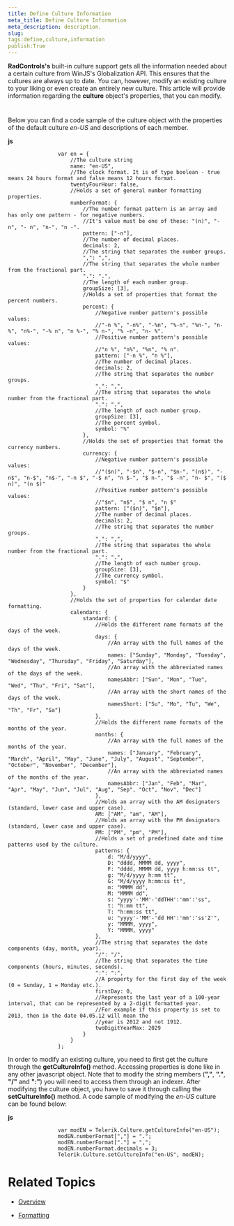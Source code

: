 ```yaml
---
title: Define Culture Information
meta_title: Define Culture Information
meta_description: description.
slug: 
tags:define,culture,information
publish:True
---
```



__RadControls's__ built-in culture support gets all the information needed about a certain culture from WinJS's Globalization API. This 
        ensures that the cultures are always up to date. You can, however, modify an existing culture to your liking or even create an entirely new culture. This article 
        will provide information regarding the __culture__ object's properties, that you can modify.
      

# 

Below you can find a code sample of the culture object with the properties of the default culture *en-US* and descriptions 
          of each member.
        


 __js__
    


	                var en = {
	                    //The culture string
	                    name: "en-US",
	                    //The clock format. It is of type boolean - true means 24 hours format and false means 12 hours format.
	                    twentyFourHour: false,
	                    //Holds a set of general number formatting properties.
	                    numberFormat: {
	                        //The number format pattern is an array and has only one pattern - for negative numbers.
	                        //It's value must be one of these: "(n)", "-n", "- n", "n-", "n -".
	                        pattern: ["-n"],
	                        //The number of decimal places.
	                        decimals: 2,
	                        //The string that separates the number groups.
	                        ",": ",",
	                        //The string that separates the whole number from the fractional part.
	                        ".": ".",
	                        //The length of each number group.
	                        groupSize: [3],
	                        //Holds a set of properties that format the percent numbers.
	                        percent: {
	                            //Negative number pattern's possible values:
	                            //"-n %", "-n%", "-%n", "%-n", "%n-", "n-%", "n%-", "-% n", "n %-", "% n-", "% -n", "n- %".
	                            //Positive number pattern's possible values: 
	                            //"n %", "n%", "%n", "% n".
	                            pattern: ["-n %", "n %"],
	                            //The number of decimal places.
	                            decimals: 2,
	                            //The string that separates the number groups.
	                            ",": ",",
	                            //The string that separates the whole number from the fractional part.
	                            ".": ".",
	                            //The length of each number group.
	                            groupSize: [3],
	                            //The percent symbol.
	                            symbol: "%"
	                        },
	                        //Holds the set of properties that format the currency numbers.
	                        currency: {
	                            //Negative number pattern's possible values: 
	                            //"($n)", "-$n", "$-n", "$n-", "(n$)", "-n$", "n-$", "n$-", "-n $", "-$ n", "n $-", "$ n-", "$ -n", "n- $", "($ n)", "(n $)"
	                            //Positive number pattern's possible values: 
	                            //"$n", "n$", "$ n", "n $"
	                            pattern: ["($n)", "$n"],
	                            //The number of decimal places.
	                            decimals: 2,
	                            //The string that separates the number groups.
	                            ",": ",",
	                            //The string that separates the whole number from the fractional part.
	                            ".": ".",
	                            //The length of each number group.
	                            groupSize: [3],
	                            //The currency symbol.
	                            symbol: "$"
	                        }
	                    },
	                    //Holds the set of properties for calendar date formatting.
	                    calendars: {
	                        standard: {
	                            //Holds the different name formats of the days of the week.
	                            days: {
	                                //An array with the full names of the days of the week.
	                                names: ["Sunday", "Monday", "Tuesday", "Wednesday", "Thursday", "Friday", "Saturday"],
	                                //An array with the abbreviated names of the days of the week.
	                                namesAbbr: ["Sun", "Mon", "Tue", "Wed", "Thu", "Fri", "Sat"],
	                                //An array with the short names of the days of the week.
	                                namesShort: ["Su", "Mo", "Tu", "We", "Th", "Fr", "Sa"]
	                            },
	                            //Holds the different name formats of the months of the year.
	                            months: {
	                                //An array with the full names of the months of the year.
	                                names: ["January", "February", "March", "April", "May", "June", "July", "August", "September", "October", "November", "December"],
	                                //An array with the abbreviated names of the months of the year.
	                                namesAbbr: ["Jan", "Feb", "Mar", "Apr", "May", "Jun", "Jul", "Aug", "Sep", "Oct", "Nov", "Dec"]
	                            },
	                            //Holds an array with the AM designators (standard, lower case and upper case).
	                            AM: ["AM", "am", "AM"],
	                            //Holds an array with the PM designators (standard, lower case and upper case).
	                            PM: ["PM", "pm", "PM"],
	                            //Holds a set of predefined date and time patterns used by the culture.
	                            patterns: {
	                                d: "M/d/yyyy",
	                                D: "dddd, MMMM dd, yyyy",
	                                F: "dddd, MMMM dd, yyyy h:mm:ss tt",
	                                g: "M/d/yyyy h:mm tt",
	                                G: "M/d/yyyy h:mm:ss tt",
	                                m: "MMMM dd",
	                                M: "MMMM dd",
	                                s: "yyyy'-'MM'-'ddTHH':'mm':'ss",
	                                t: "h:mm tt",
	                                T: "h:mm:ss tt",
	                                u: "yyyy'-'MM'-'dd HH':'mm':'ss'Z'",
	                                y: "MMMM, yyyy",
	                                Y: "MMMM, yyyy"
	                            },
	                            //The string that separates the date components (day, month, year).
	                            "/": "/",
	                            //The string that separates the time components (hours, minutes, seconds).
	                            ":": ":",
	                            //A property for the first day of the week (0 = Sunday, 1 = Monday etc.).
	                            firstDay: 0,
	                            //Represents the last year of a 100-year interval, that can be represented by a 2-digit formatted year. 
	                            //For example if this property is set to 2013, then in the date 04.05.12 will mean the 
	                            //year is 2012 and not 1912.
	                            twoDigitYearMax: 2029
	                        }
	                    }
	                };



In order to modify an existing culture, you need to first get the culture through the __getCultureInfo()__ method. Accessing properties 
          is done like in any other javascript object. Note that to modify the string members (__","__, __"."__, 
          __"/"__ and __":"__) you will need to access them through an indexer. After modifying the culture object, 
          you have to save it through calling the __setCultureInfo()__ method. A code sample of modifying the 
          *en-US* culture can be found below:
        


 __js__
    


	                var modEN = Telerik.Culture.getCultureInfo("en-US");
	                modEN.numberFormat[","] = ".";
	                modEN.numberFormat["."] = ",";
	                modEN.numberFormat.decimals = 3;
	                Telerik.Culture.setCultureInfo("en-US", modEN);



# Related Topics

 * [Overview]({{slug:overview}})

 * [Formatting]({{slug:formatting}})
